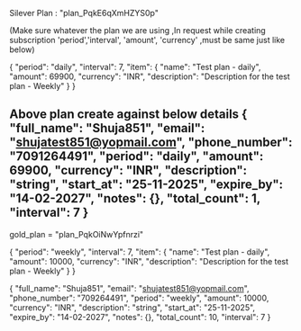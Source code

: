 Silever Plan : "plan_PqkE6qXmHZYS0p"  

(Make sure whatever the plan we are using ,In request while creating subscription 'period','interval', 'amount', 'currency' ,must be same just like below)

{
  "period": "daily",
  "interval": 7,
  "item": {
    "name": "Test plan - daily",
    "amount": 69900,
    "currency": "INR",
    "description": "Description for the test plan - Weekly"
  }
}


Above plan create against below details
{
  "full_name": "Shuja851",
  "email": "shujatest851@yopmail.com",
  "phone_number": "7091264491",
  "period": "daily",
  "amount": 69900,
  "currency": "INR",
  "description": "string",
  "start_at": "25-11-2025",
  "expire_by": "14-02-2027",
  "notes": {},
  "total_count": 1,
  "interval": 7
}
-------------------------------------------------------------------
gold_plan = "plan_PqkOiNwYpfnrzi"

{
  "period": "weekly",
  "interval": 7,
  "item": {
    "name": "Test plan - daily",
    "amount": 10000,
    "currency": "INR",
    "description": "Description for the test plan - Weekly"
  }
}

{
  "full_name": "Shuja851",
  "email": "shujatest851@yopmail.com",
  "phone_number": "709264491",
  "period": "weekly",
  "amount": 10000,
  "currency": "INR",
  "description": "string",
  "start_at": "25-11-2025",
  "expire_by": "14-02-2027",
  "notes": {},
  "total_count": 10,
  "interval": 7
}